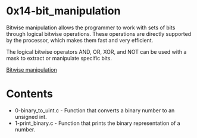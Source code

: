# 0x14-bit_manipulation

Bitwise manipulation allows the programmer to work with sets of bits through
logical bitwise operations. These operations are directly supported by the
processor, which makes them fast and very efficient.

The logical bitwise operators AND, OR, XOR, and NOT can be used with a mask
to extract or manipulate specific bits.

[Bitwise manipulation](https://isaaccomputerscience.org/concepts/data_numbases_bitwise_manipulation?examBoard=all&stage=all)

# Contents

* 0-binary_to_uint.c - Function that converts a binary number to an unsigned int.
* 1-print_binary.c - Function that prints the binary representation of a number.